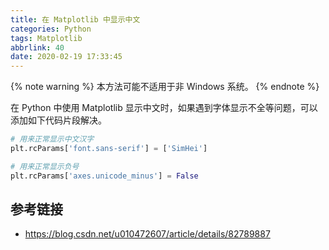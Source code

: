 ```yaml
---
title: 在 Matplotlib 中显示中文
categories: Python
tags: Matplotlib
abbrlink: 40
date: 2020-02-19 17:33:45
---
```

{% note warning %}
本方法可能不适用于非 Windows 系统。
{% endnote %}

在 Python 中使用 Matplotlib 显示中文时，如果遇到字体显示不全等问题，可以添加如下代码片段解决。

```python
# 用来正常显示中文汉字
plt.rcParams['font.sans-serif'] = ['SimHei']

# 用来正常显示负号
plt.rcParams['axes.unicode_minus'] = False
```

## 参考链接

- https://blog.csdn.net/u010472607/article/details/82789887
